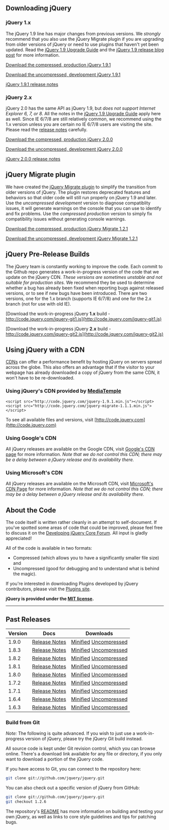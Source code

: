 <script>
{
	"title": "Download jQuery",
	"pageTemplate": "page-contentfull.php",
	"customFields": [
		{ "key": "hide_title", "value": 1 }
	]
}
</script>

## Downloading jQuery

### jQuery 1.x

The jQuery 1.9 line has major changes from previous versions. We _strongly_
recommend that you also use the jQuery Migrate plugin if you are upgrading from
older versions of jQuery or need to use plugins that haven't yet been updated.
Read the [jQuery 1.9 Upgrade Guide](http://jquery.com/upgrade-guide/1.9/)
and the [jQuery 1.9 release blog post](http://blog.jquery.com/2013/01/15/jquery-1-9-final-jquery-2-0-beta-migrate-final-released/)
for more information.

[Download the compressed, production jQuery 1.9.1](http://code.jquery.com/jquery-1.9.1.min.js)

[Download the uncompressed, development jQuery 1.9.1](http://code.jquery.com/jquery-1.9.1.js)

[jQuery 1.9.1 release notes](http://blog.jquery.com/2013/02/04/jquery-1-9-1-released/)

### jQuery 2.x

jQuery 2.0 has the same API as jQuery 1.9, but <em>does not support Internet Explorer 6, 7, or 8</em>.
All the notes in the [jQuery 1.9 Upgrade Guide](http://jquery.com/upgrade-guide/1.9/) apply here as well.
Since IE 6/7/8 are still relatively common, we recommend using the 1.x version unless you
are certain no IE 6/7/8 users are visiting the site.
Please read the [release notes](http://blog.jquery.com/2013/04/18/jquery-2-0-released/) carefully.

[Download the compressed, production jQuery 2.0.0](http://code.jquery.com/jquery-2.0.0.min.js)

[Download the uncompressed, development jQuery 2.0.0](http://code.jquery.com/jquery-2.0.0.js)

[jQuery 2.0.0 release notes](http://blog.jquery.com/2013/04/18/jquery-2-0-released/)

## jQuery Migrate plugin

We have created the [jQuery Migrate
plugin](http://github.com/jquery/jquery-migrate/#readme)
to simplify the transition from older versions of jQuery.
The plugin restores deprecated features and behaviors so that older code will
still run properly on jQuery 1.9 and later.
Use the _uncompressed development_ version to diagnose compatiblity issues,
it will generate warnings on the console that you can use to identify
and fix problems.
Use the _compressed production_ version to simply fix compatibility issues
without generating console warnings.

[Download the compressed, production jQuery Migrate 1.2.1](http://code.jquery.com/jquery-migrate-1.2.1.min.js)

[Download the uncompressed, development jQuery Migrate 1.2.1](http://code.jquery.com/jquery-migrate-1.2.1.js)

## jQuery Pre-Release Builds

The jQuery team is constantly working to improve the code. Each commit to the Github repo generates a work-in-progress version of the code that we update on the jQuery CDN. _These versions are sometimes unstable and not suitable for production sites._ We recommend they be used to determine whether a bug has already been fixed when reporting bugs against released versions, or to see if new bugs have been introduced. There are two versions, one for the 1.x branch (supports IE 6/7/8) and one for the 2.x branch (not for use with old IE).

[Download the work-in-progress jQuery **1.x** build - http://code.jquery.com/jquery-git1.js](http://code.jquery.com/jquery-git1.js)

[Download the work-in-progress jQuery **2.x** build - http://code.jquery.com/jquery-git2.js](http://code.jquery.com/jquery-git2.js)

## Using jQuery with a CDN

[CDNs](http://en.wikipedia.org/wiki/Content_delivery_network) can offer a performance benefit by hosting jQuery on servers spread across the globe. This also offers an advantage that
if the visitor to your webpage has already downloaded a copy of jQuery from the same CDN, it won't have to be re-downloaded.

### Using jQuery's CDN provided by [MediaTemple](http://mediatemple.net)

```
<script src="http://code.jquery.com/jquery-1.9.1.min.js"></script>
<script src="http://code.jquery.com/jquery-migrate-1.1.1.min.js"></script>
```

To see all available files and versions, visit [http://code.jquery.com](http://code.jquery.com)

### Using Google's CDN

All jQuery releases are available on the Google CDN, visit [Google's CDN page](http://code.google.com/apis/ajaxlibs/documentation/index.html#jquery) for more information. *Note that we do not control this CDN; there may be a delay between a jQuery release and its availability there.*

### Using Microsoft's CDN

All jQuery releases are available on the Microsoft CDN, visit [Microsoft's CDN Page](http://www.asp.net/ajaxlibrary/cdn.ashx) for more information. *Note that we do not control this CDN; there may be a delay between a jQuery release and its availability there.*

## About the Code

The code itself is written rather cleanly in an attempt to self-document. If you've spotted some areas of code that could be improved, please feel free to discuss it on the [Developing jQuery Core Forum](https://forum.jquery.com/developing-jquery-core). All input is gladly appreciated!

All of the code is available in two formats:

* Compressed (which allows you to have a significantly smaller file size) and</li>
* Uncompressed (good for debugging and to understand what is behind the magic).</li>

If you're interested in downloading Plugins developed by jQuery contributors, please visit the <a href="http://plugins.jquery.com/">Plugins site</a>.

**jQuery is provided under the <a href="http://jquery.org/license/">MIT license</a>.**

***

## Past Releases

<table>
	<thead><tr><th>Version</th><th>Docs</th><th>Downloads</th></tr></thead>
	<tbody>
		<tr><td>1.9.0</td><td><a href="http://blog.jquery.com/2013/01/15/jquery-1-9-final-jquery-2-0-beta-migrate-final-released/">Release Notes</a></td><td><a href="http://code.jquery.com/jquery-1.9.0.min.js">Minified</a> <a href="http://code.jquery.com/jquery-1.9.0.js">Uncompressed</a></td></tr>
		<tr><td>1.8.3</td><td><a href="http://blog.jquery.com/2012/11/13/jquery-1-8-3-released/">Release Notes</a></td><td><a href="http://code.jquery.com/jquery-1.8.3.min.js">Minified</a> <a href="http://code.jquery.com/jquery-1.8.3.js">Uncompressed</a></td></tr>
		<tr><td>1.8.2</td><td><a href="http://blog.jquery.com/2012/09/20/jquery-1-8-2-released/">Release Notes</a></td><td><a href="http://code.jquery.com/jquery-1.8.2.min.js">Minified</a> <a href="http://code.jquery.com/jquery-1.8.2.js">Uncompressed</a></td></tr>
		<tr><td>1.8.1</td><td><a href="http://blog.jquery.com/2012/08/30/jquery-1-8-1-released/">Release Notes</a></td><td><a href="http://code.jquery.com/jquery-1.8.1.min.js">Minified</a> <a href="http://code.jquery.com/jquery-1.8.1.js">Uncompressed</a></td></tr>
		<tr><td>1.8.0</td><td><a href="http://blog.jquery.com/2012/08/09/jquery-1-8-released/">Release Notes</a></td><td><a href="http://code.jquery.com/jquery-1.8.0.min.js">Minified</a> <a href="http://code.jquery.com/jquery-1.8.0.js">Uncompressed</a></td></tr>
		<tr><td>1.7.2</td><td><a href="http://blog.jquery.com/2012/03/21/jquery-1-7-2-released/">Release Notes</a></td><td><a href="http://code.jquery.com/jquery-1.7.2.min.js">Minified</a> <a href="http://code.jquery.com/jquery-1.7.2.js">Uncompressed</a></td></tr>
		<tr><td>1.7.1</td><td><a href="http://blog.jquery.com/2011/11/21/jquery-1-7-1-released/">Release Notes</a></td><td><a href="http://code.jquery.com/jquery-1.7.1.min.js">Minified</a> <a href="http://code.jquery.com/jquery-1.7.1.js">Uncompressed</a></td></tr>
		<tr><td>1.6.4</td><td><a href="http://blog.jquery.com/2011/09/12/jquery-1-6-4-released/">Release Notes</a></td><td><a href="http://code.jquery.com/jquery-1.6.4.min.js">Minified</a> <a href="http://code.jquery.com/jquery-1.6.4.js">Uncompressed</a></td></tr>
		<tr><td>1.6.3</td><td><a href="http://blog.jquery.com/2011/09/01/jquery-1-6-3-released/">Release Notes</a></td><td><a href="http://code.jquery.com/jquery-1.6.3.min.js">Minified</a> <a href="http://code.jquery.com/jquery-1.6.3.js">Uncompressed</a></td></tr>
	</tbody>
</table>

### Build from Git
*Note:* The following is quite advanced. If you wish to just use a work-in-progress version of jQuery, please try the jQuery Git build instead.

All source code is kept under Git revision control, which you can browse online. There's a download link available for any file or directory, if you only want to download a portion of the jQuery code.

If you have access to Git, you can connect to the repository here:

``` bash
git clone git://github.com/jquery/jquery.git
```

You can also check out a specific version of jQuery from GitHub:

``` bash
git clone git://github.com/jquery/jquery.git
git checkout 1.2.6
```

The repository's <a href="https://github.com/jquery/jquery/blob/master/README.md">README</a> has more information on building and testing your own jQuery, as well as links to core style guidelines and tips for patching bugs.
